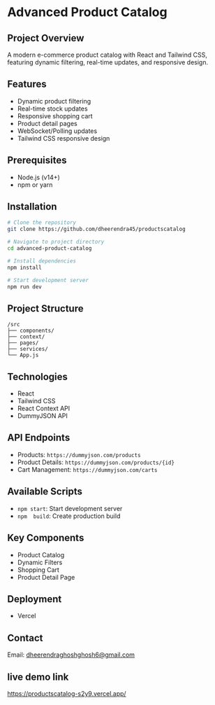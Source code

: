 # Advanced Product Catalog

## Project Overview
A modern e-commerce product catalog with React and Tailwind CSS, featuring dynamic filtering, real-time updates, and responsive design.

## Features
- Dynamic product filtering
- Real-time stock updates
- Responsive shopping cart
- Product detail pages
- WebSocket/Polling updates
- Tailwind CSS responsive design

## Prerequisites
- Node.js (v14+)
- npm or yarn

## Installation
```bash
# Clone the repository
git clone https://github.com/dheerendra45/productscatalog

# Navigate to project directory
cd advanced-product-catalog

# Install dependencies
npm install

# Start development server
npm run dev
```

## Project Structure
```
/src
├── components/
├── context/
├── pages/
├── services/
└── App.js
```

## Technologies
- React
- Tailwind CSS
- React Context API
- DummyJSON API

## API Endpoints
- Products: `https://dummyjson.com/products`
- Product Details: `https://dummyjson.com/products/{id}`
- Cart Management: `https://dummyjson.com/carts`

## Available Scripts
- `npm start`: Start development server
- `npm  build`: Create production build

## Key Components
- Product Catalog
- Dynamic Filters
- Shopping Cart
- Product Detail Page

## Deployment
- Vercel

## Contact
Email: dheerendraghoshghosh6@gmail.com
## live demo link
https://productscatalog-s2y9.vercel.app/
